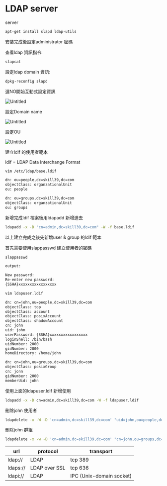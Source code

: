 # LDAP server

server

```bash
apt-get install slapd ldap-utils
```

安裝完成後設定administrator 密碼

查看ldap 資訊指令:

```bash
slapcat 
```

設定ldap domain 資訊:

```bash
dpkg-reconfig slapd
```

選NO開始互動式設定資訊

![Untitled](https://s3-us-west-2.amazonaws.com/secure.notion-static.com/1f25bf6b-879a-418d-b9e7-37d967ad5408/Untitled.png)

設定Domain name

![Untitled](https://s3-us-west-2.amazonaws.com/secure.notion-static.com/87991fc4-7f35-4532-bab4-71616a992848/Untitled.png)

設定OU

![Untitled](https://s3-us-west-2.amazonaws.com/secure.notion-static.com/1cabd87c-bb3e-487d-9120-aab436a8941f/Untitled.png)

建立ldif 的使用者範本

ldif = LDAP Data Interchange Format

```bash
vim /etc/ldap/base.ldif
```

```bash
dn: ou=people,dc=skill39,dc=com
objectClass: organzationalUnit
ou: people

dn: ou=groups,dc=skill39,dc=com
objectClass: organzationalUnit
ou: groups
```

新增完成ldif 檔案後用ldapadd 新增進去

```bash
ldapadd -x -D "cn=admin,dc=skill39,dc=com" -W -f base.ldif
```

以上建立完成之後先新增user & group 的ldif 範本

首先需要使用slappasswd 建立使用者的密碼

```bash
slappasswd 
```

```bash
output:

New password:
Re-enter new password:
{SSHA}xxxxxxxxxxxxxxxxx
```

```bash
vim ldapuser.ldif
```

```bash
dn: cn=john,ou=people,dc=skill39,dc=com
objectClass: top
objectClass: account
objectClass: posixAccount
objectClass: shadowAccount
cn: john
uid: john
userPassword: {SSHA}xxxxxxxxxxxxxxxxx
loginShell: /bin/bash
uidNumber: 2000
gidNumber: 2000
homeDirectory: /home/john

dn: cn=john,ou=groups,dc=skill39,dc=com
objectClass: posixGroup
cn: jonn
gidNumber: 2000
memberUid: john
```

使用上面的ldapuser.ldif 新增使用

```bash
ldapadd -x -D cn=admin,dc=skill39,dc=com -W -f ldapuser.ldif
```

刪除john 使用者

```bash
ldapdelete -x -W -D 'cn=admin,dc=skill39,dc=com' "uid=john,ou=people,dc=skill39,dc=com"
```

刪除john 群組

```bash
ldapdelete -x -w -D 'cn=admin,dc=skill39,dc=com' "cn=john,ou=groups,dc=skill39,dc=com"
```

|  url | protocol | transport|
|------|----------|----------|
|  ldap:// | LDAP | tcp 389 |
|  ldaps:// | LDAP over SSL | tcp 636 |
|  ldapi:// | LDAP | IPC (Unix-domain socket) |
